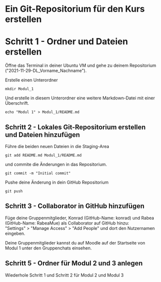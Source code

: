 # Ein Git-Repositorium für den Kurs erstellen

# Schritt 1 - Ordner und Dateien erstellen

Öffne das Terminal in deiner Ubuntu VM und gehe zu deinem Repositorium ("2021-11-29-DL_Vorname_Nachname").

Erstelle einen Unterordner

```
mkdir Modul_1
```

Und erstelle in diesem Unterordner eine weitere Markdown-Datei mit
einer Überschrift.

```
echo "Modul 1" > Modul_1/README.md
```

## Schritt 2 - Lokales Git-Repositorium erstellen und Dateien hinzufügen


Führe die beiden neuen Dateien in die Staging-Area

```
git add README.md Modul_1/README.md
```

und commite die Änderungen in das Repositorium.

```
git commit -m "Initial commit"
```

Pushe deine Änderung in dein GitHub Repositorium

```
git push
```

## Schritt 3 - Collaborator in GitHub hinzufügen

Füge deine Gruppenmitglieder, Konrad (GitHub-Name: konrad) und Rabea (GitHub-Name: RabeaMue) als Collaborator auf GitHub hinzu:  
"Settings" > "Manage Access" > "Add People" und dort den Nutzernamen eingeben.  

Deine Gruppenmitglieder kannst du auf Moodle auf der Startseite von Modul 1 unter den Gruppenchats einsehen.



## Schritt 5 - Ordner für Modul 2 und 3 anlegen

Wiederhole Schritt 1 und Schritt 2 für Modul 2 und Modul 3
